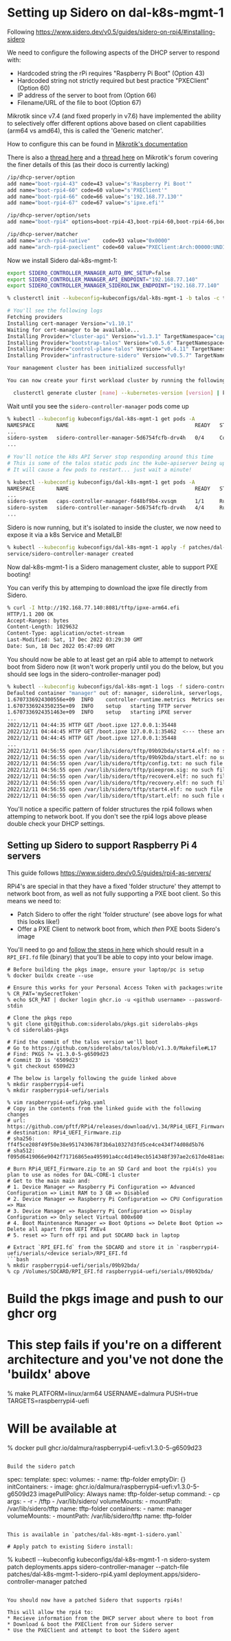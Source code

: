 # Setting up Sidero on dal-k8s-mgmt-1

Following https://www.sidero.dev/v0.5/guides/sidero-on-rpi4/#installing-sidero

We need to configure the following aspects of the DHCP server to respond with:
* Hardcoded string the rPi requires "Raspberry Pi Boot" (Option 43)
* Hardcoded string not strictly required but best practice "PXEClient" (Option 60)
* IP address of the server to boot from (Option 66)
* Filename/URL of the file to boot (Option 67)

Mikrotik since v7.4 (and fixed properly in v7.6) have implemented the ability to selectively offer different options above based on client capabilities (arm64 vs amd64), this is called the 'Generic matcher'.

How to configure this can be found in [Mikrotik's documentation](https://help.mikrotik.com/docs/display/ROS/DHCP#DHCP-Genericmatcher)

There is also a [thread here](https://forum.mikrotik.com/viewtopic.php?t=188290) and a [thread here](https://forum.mikrotik.com/viewtopic.php?t=95674) on Mikrotik's forum covering the finer details of this (as their doco is currently lacking)

```bash
/ip/dhcp-server/option
add name="boot-rpi4-43" code=43 value="s'Raspberry Pi Boot'"
add name="boot-rpi4-60" code=60 value="s'PXEClient'"
add name="boot-rpi4-66" code=66 value="s'192.168.77.130'"
add name="boot-rpi4-67" code=67 value="s'ipxe.efi'"

/ip/dhcp-server/option/sets
add name="boot-rpi4" options=boot-rpi4-43,boot-rpi4-60,boot-rpi4-66,boot-rpi4-67

/ip/dhcp-server/matcher
add name="arch-rpi4-native"    code=93 value="0x0000"                           server=servers-staging-dchp address-pool=servers-staging-dhcp option-set=boot-rpi4
add name="arch-rpi4-pxeclient" code=60 value="PXEClient:Arch:00000:UNDI:002001" server=servers-staging-dchp address-pool=servers-staging-dhcp option-set=boot-rpi4
```

Now we install Sidero dal-k8s-mgmt-1:
```bash
export SIDERO_CONTROLLER_MANAGER_AUTO_BMC_SETUP=false
export SIDERO_CONTROLLER_MANAGER_API_ENDPOINT="192.168.77.140"
export SIDERO_CONTROLLER_MANAGER_SIDEROLINK_ENDPOINT="192.168.77.140"

% clusterctl init --kubeconfig=kubeconfigs/dal-k8s-mgmt-1 -b talos -c talos -i sidero

# You'll see the following logs
Fetching providers
Installing cert-manager Version="v1.10.1"
Waiting for cert-manager to be available...
Installing Provider="cluster-api" Version="v1.3.1" TargetNamespace="capi-system"
Installing Provider="bootstrap-talos" Version="v0.5.6" TargetNamespace="cabpt-system"
Installing Provider="control-plane-talos" Version="v0.4.11" TargetNamespace="cacppt-system"
Installing Provider="infrastructure-sidero" Version="v0.5.7" TargetNamespace="sidero-system"

Your management cluster has been initialized successfully!

You can now create your first workload cluster by running the following:

  clusterctl generate cluster [name] --kubernetes-version [version] | kubectl apply -f -

```

Wait until you see the `sidero-controller-manager` pods come up
```bash
% kubectl --kubeconfig kubeconfigs/dal-k8s-mgmt-1 get pods -A
NAMESPACE       NAME                                         READY   STATUS              RESTARTS      AGE
...
sidero-system   sidero-controller-manager-5d6754fcfb-drv4h   0/4     ContainerCreating   0             51s
...

# You'll notice the k8s API Server stop responding around this time
# This is some of the talos static pods inc the kube-apiserver being updated
# It will cause a few pods to restart... just wait a minute!

% kubectl --kubeconfig kubeconfigs/dal-k8s-mgmt-1 get pods -A
NAMESPACE       NAME                                         READY   STATUS    RESTARTS      AGE
...
sidero-system   caps-controller-manager-fd48bf9b4-xvsqm      1/1     Running   3 (43s ago)   2m24s
sidero-system   sidero-controller-manager-5d6754fcfb-drv4h   4/4     Running   9 (46s ago)   2m23s
...
```

Sidero is now running, but it's isolated to inside the cluster, we now need to expose it via a k8s Service and MetalLB!

```bash
% kubectl --kubeconfig kubeconfigs/dal-k8s-mgmt-1 apply -f patches/dal-k8s-mgmt-1-sidero-service.yaml
service/sidero-controller-manager created
```

Now dal-k8s-mgmt-1 is a Sidero management cluster, able to support PXE booting!

You can verify this by attemping to download the ipxe file directly from Sidero.

```bash
% curl -I http://192.168.77.140:8081/tftp/ipxe-arm64.efi
HTTP/1.1 200 OK
Accept-Ranges: bytes
Content-Length: 1029632
Content-Type: application/octet-stream
Last-Modified: Sat, 17 Dec 2022 03:29:30 GMT
Date: Sun, 18 Dec 2022 05:47:09 GMT
```

You should now be able to at least get an rpi4 able to attempt to network boot from Sidero now (it won't work properly until you do the below, but you should see logs in the sidero-controller-manager pod)

```bash
% kubectl --kubeconfig kubeconfigs/dal-k8s-mgmt-1 logs -f sidero-controller-manager-5d6754fcfb-drv4h -n sidero-system
Defaulted container "manager" out of: manager, siderolink, serverlogs, serverevents
1.6707336924300556e+09	INFO	controller-runtime.metrics	Metrics server is starting to listen	{"addr": "127.0.0.1:8080"}
1.6707336924350235e+09	INFO	setup	starting TFTP server
1.6707336924351463e+09	INFO	setup	starting iPXE server
...
2022/12/11 04:44:35 HTTP GET /boot.ipxe 127.0.0.1:35448
2022/12/11 04:44:45 HTTP GET /boot.ipxe 127.0.0.1:35462  <--- these are healthchecks
2022/12/11 04:44:45 HTTP GET /boot.ipxe 127.0.0.1:35448
...
2022/12/11 04:56:55 open /var/lib/sidero/tftp/09b92bda/start4.elf: no such file or directory   <--- these are the rpi4 attempting to network boot!
2022/12/11 04:56:55 open /var/lib/sidero/tftp/09b92bda/start.elf: no such file or directory
2022/12/11 04:56:55 open /var/lib/sidero/tftp/config.txt: no such file or directory
2022/12/11 04:56:55 open /var/lib/sidero/tftp/pieeprom.sig: no such file or directory
2022/12/11 04:56:55 open /var/lib/sidero/tftp/recover4.elf: no such file or directory
2022/12/11 04:56:55 open /var/lib/sidero/tftp/recovery.elf: no such file or directory
2022/12/11 04:56:55 open /var/lib/sidero/tftp/start4.elf: no such file or directory
2022/12/11 04:56:55 open /var/lib/sidero/tftp/start.elf: no such file or directory
```

You'll notice a specific pattern of folder structures the rpi4 follows when attemping to network boot. If you don't see the rpi4 logs above please double check your DHCP settings.


## Setting up Sidero to support Raspberry Pi 4 servers

This guide follows https://www.sidero.dev/v0.5/guides/rpi4-as-servers/

RPi4's are special in that they have a fixed 'folder structure' they attempt to network boot from, as well as not fully supporting a PXE boot client. So this means we need to:
* Patch Sidero to offer the right 'folder structure' (see above logs for what this looks like!)
* Offer a PXE Client to network boot from, which *then* PXE boots Sidero's image

You'll need to go and [follow the steps in here](https://www.sidero.dev/v0.5/guides/rpi4-as-servers/#uefi--rpi4) which should result in a `RPI_EFI.fd` file (binary) that you'll be able to copy into your below image.

```
# Before building the pkgs image, ensure your laptop/pc is setup
% docker buildx create --use

# Ensure this works for your Personal Access Token with packages:write
% CR_PAT='mySecretToken'
% echo $CR_PAT | docker login ghcr.io -u <github username> --password-stdin

# Clone the pkgs repo
% git clone git@github.com:siderolabs/pkgs.git siderolabs-pkgs
% cd siderolabs-pkgs

# Find the commit of the talos version we'll boot
# Go to https://github.com/siderolabs/talos/blob/v1.3.0/Makefile#L17
# Find: PKGS ?= v1.3.0-5-g6509d23
# Commit ID is '6509d23'
% git checkout 6509d23

# The below is largely following the guide linked above
% mkdir raspberrypi4-uefi
% mkdir raspberrypi4-uefi/serials

% vim raspberrypi4-uefi/pkg.yaml
# Copy in the contents from the linked guide with the following changes
# url: https://github.com/pftf/RPi4/releases/download/v1.34/RPi4_UEFI_Firmware_v1.34.zip
# destination: RPi4_UEFI_Firmware.zip
# sha256: ff4f5ce208f49f50e38e9517430678f3b6a10327d3fd5ce4ce434f74d08d5b76
# sha512: f095d6419066e9042f71716865ea495991a4cc4d149ecb514348f397ae2c617de481aead6e507b7dcec018864c6f941b020903c167984accf25bf261010385f7

# Burn RPi4_UEFI_Firmware.zip to an SD Card and boot the rpi4(s) you plan to use as nodes for DAL-CORE-1 cluster
# Get to the main main and:
# 1. Device Manager => Raspberry Pi Configuration => Advanced Configuration => Limit RAM to 3 GB => Disabled
# 2. Device Manager => Raspberry Pi Configuration => CPU Configuration => Max
# 3. Device Manager => Raspberry Pi Configuration => Display Configuration => Only select Virtual 800x600
# 4. Boot Maintenance Manager => Boot Options => Delete Boot Option => Delete all apart from UEFI PXEv4
# 5. reset => Turn off rpi and put SDCARD back in laptop

# Extract `RPI_EFI.fd` from the SDCARD and store it in `raspberrypi4-uefi/serials/<device serial>/RPI_EFI.fd
```bash
% mkdir raspberrypi4-uefi/serials/09b92bda/
% cp /Volumes/SDCARD/RPI_EFI.fd raspberrypi4-uefi/serials/09b92bda/
```

# Build the pkgs image and push to our ghcr org
# This step fails if you're on a different architecture and you've not done the 'buildx' above
% make PLATFORM=linux/arm64 USERNAME=dalmura PUSH=true TARGETS=raspberrypi4-uefi

# Will be available at
% docker pull ghcr.io/dalmura/raspberrypi4-uefi:v1.3.0-5-g6509d23
```

Build the sidero patch
```
spec:
  template:
    spec:
      volumes:
        - name: tftp-folder
          emptyDir: {}
      initContainers:
      - image: ghcr.io/dalmura/raspberrypi4-uefi:v1.3.0-5-g6509d23
        imagePullPolicy: Always
        name: tftp-folder-setup
        command:
          - cp
        args:
          - -r
          - /tftp
          - /var/lib/sidero/
        volumeMounts:
          - mountPath: /var/lib/sidero/tftp
            name: tftp-folder
      containers:
      - name: manager
        volumeMounts:
          - mountPath: /var/lib/sidero/tftp
            name: tftp-folder
```

This is available in `patches/dal-k8s-mgmt-1-sidero.yaml`

# Apply patch to existing Sidero install:
```
% kubectl --kubeconfig kubeconfigs/dal-k8s-mgmt-1 -n sidero-system patch deployments.apps sidero-controller-manager --patch-file patches/dal-k8s-mgmt-1-sidero-rpi4.yaml
deployment.apps/sidero-controller-manager patched
```

You should now have a patched Sidero that supports rpi4s!

This will allow the rpi4 to:
* Recieve information from the DHCP server about where to boot from
* Download & boot the PXEClient from our Sidero server
* Use the PXEClient and attempt to boot the Sidero agent
